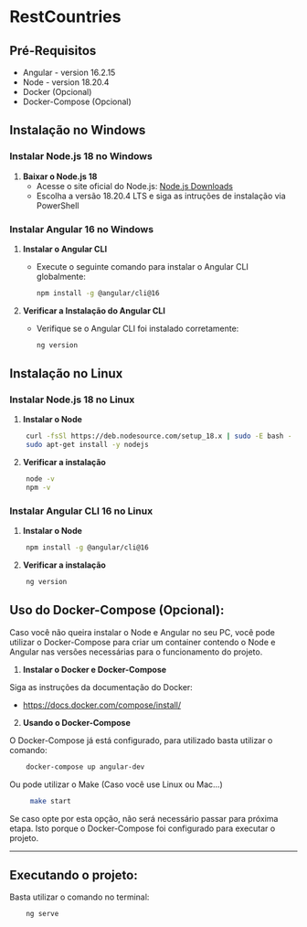 # RestCountries

## Pré-Requisitos

  - Angular - version 16.2.15 
  - Node - version 18.20.4
  - Docker (Opcional)
  - Docker-Compose (Opcional)

## Instalação no Windows

### Instalar Node.js 18 no Windows

1. **Baixar o Node.js 18**
   - Acesse o site oficial do Node.js: [Node.js Downloads](https://nodejs.org/en/download/)
   - Escolha a versão 18.20.4 LTS e siga as intruções de instalação via PowerShell
  
### Instalar Angular 16 no Windows

1. **Instalar o Angular CLI**
   - Execute o seguinte comando para instalar o Angular CLI globalmente:

     ```bash
     npm install -g @angular/cli@16
     ```

2. **Verificar a Instalação do Angular CLI**
   - Verifique se o Angular CLI foi instalado corretamente:

     ```bash
     ng version
     ```

## Instalação no Linux

### Instalar Node.js 18 no Linux

1. **Instalar o Node**

  ```bash
      curl -fsSl https://deb.nodesource.com/setup_18.x | sudo -E bash -
      sudo apt-get install -y nodejs
  ```

2. **Verificar a instalação**

  ```bash
      node -v
      npm -v
  ```

### Instalar Angular CLI 16 no Linux

1. **Instalar o Node**

  ```bash
      npm install -g @angular/cli@16
  ```

2. **Verificar a instalação**

  ```bash
      ng version
  ```

## Uso do Docker-Compose (Opcional):

Caso você não queira instalar o Node e Angular no seu PC, você pode utilizar o Docker-Compose para criar um container contendo o Node e Angular nas versões necessárias para o funcionamento do projeto.

1. **Instalar o Docker e Docker-Compose**

  Siga as instruções da documentação do Docker:

 - https://docs.docker.com/compose/install/

2. **Usando o Docker-Compose**

  O Docker-Compose já está configurado, para utilizado basta utilizar o comando:

  ```bash
      docker-compose up angular-dev
  ```
  Ou pode utilizar o Make (Caso você use Linux ou Mac...)
  
 ```bash
      make start
 ```

  Se caso opte por esta opção, não será necessário passar para próxima etapa. Isto porque o Docker-Compose foi configurado    para executar o projeto.

----

## Executando o projeto:

  Basta utilizar o comando no terminal:

```bash
    ng serve
```

